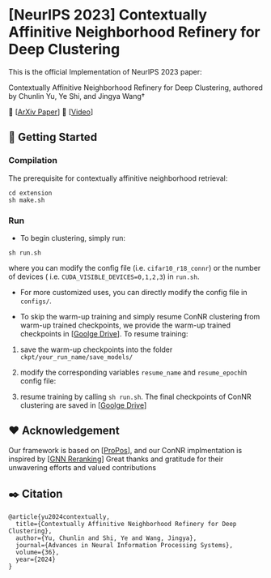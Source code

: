 # \[NeurIPS 2023\] Contextually Affinitive Neighborhood Refinery for Deep Clustering
This is the official Implementation of NeurIPS 2023 paper: 

Contextually Affinitive Neighborhood Refinery for Deep Clustering, authored by Chunlin Yu, Ye Shi, and Jingya Wang†

🍎 \[[ArXiv Paper](https://arxiv.org/pdf/2312.07806.pdf)\] 
🍇 \[[Video](https://slideslive.com/39010245/contextually-affinitive-neighborhood-refinery-for-deep-clustering?ref=search-presentations)\]

## :rocket: Getting Started
### Compilation
The prerequisite for contextually affinitive neighborhood retrieval:
```shell
cd extension
sh make.sh
```
### Run
- To begin clustering, simply run:
```shell
sh run.sh
```
where you can modify the config file (i.e. `cifar10_r18_connr`) or the number of devices ( i.e. `CUDA_VISIBLE_DEVICES=0,1,2,3`) in `run.sh`.
- For more customized uses, you can directly modify the config file in `configs/`.

- To skip the warm-up training and simply resume ConNR clustering from warm-up trained checkpoints, we provide the warm-up trained checkpoints in \[[Goolge Drive](https://drive.google.com/drive/folders/1tUldbUs_B5Kzbjor3jhp5AQYLf8enBh7?usp=sharing)\]. To resume training:
1) save the warm-up checkpoints into the folder `ckpt/your_run_name/save_models/`

2) modify the corresponding variables `resume_name` and `resume_epoch`in config file:
  
3) resume training by calling `sh run.sh`. The final checkpoints of ConNR clustering are saved in \[[Goolge Drive](https://drive.google.com/drive/folders/1js2LabhUa0i3486sG_PPkqlhDVLSPtmw?usp=sharing)\]

## :hearts: Acknowledgement
Our framework is based on \[[ProPos](https://github.com/Hzzone/ProPos)\], and our ConNR implmentation is inspired by \[[GNN Reranking](https://github.com/Xuanmeng-Zhang/gnn-re-ranking)\] 
Great thanks and gratitude for their unwavering efforts and valued contributions

## :black_nib: Citation

```
@article{yu2024contextually,
  title={Contextually Affinitive Neighborhood Refinery for Deep Clustering},
  author={Yu, Chunlin and Shi, Ye and Wang, Jingya},
  journal={Advances in Neural Information Processing Systems},
  volume={36},
  year={2024}
}
```
